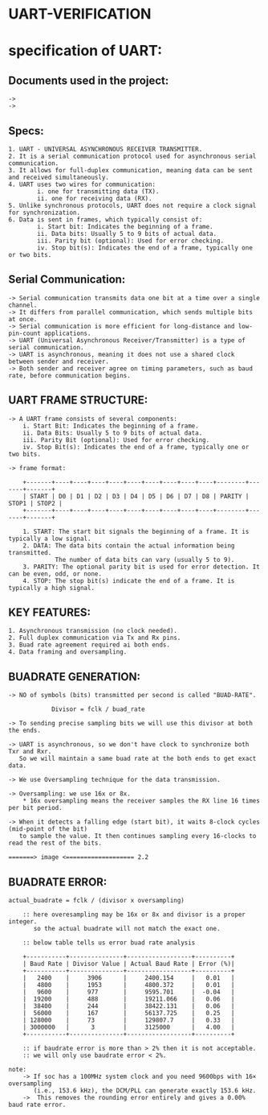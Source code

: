 ﻿# UART-VERIFICATION

# specification of UART:

## Documents used in the project:
    -> 
    ->


## Specs:

    1. UART - UNIVERSAL ASYNCHRONOUS RECEIVER TRANSMITTER.
    2. It is a serial communication protocol used for asynchronous serial communication.
    3. It allows for full-duplex communication, meaning data can be sent and received simultaneously.
    4. UART uses two wires for communication: 
            i. one for transmitting data (TX).
            ii. one for receiving data (RX).
    5. Unlike synchronous protocols, UART does not require a clock signal for synchronization.
    6. Data is sent in frames, which typically consist of:
            i. Start bit: Indicates the beginning of a frame.
            ii. Data bits: Usually 5 to 9 bits of actual data.
            iii. Parity bit (optional): Used for error checking.
            iv. Stop bit(s): Indicates the end of a frame, typically one or two bits.



## Serial Communication:
    -> Serial communication transmits data one bit at a time over a single channel.
    -> It differs from parallel communication, which sends multiple bits at once.
    -> Serial communication is more efficient for long-distance and low-pin-count applications.
    -> UART (Universal Asynchronous Receiver/Transmitter) is a type of serial communication.
    -> UART is asynchronous, meaning it does not use a shared clock between sender and receiver.
    -> Both sender and receiver agree on timing parameters, such as baud rate, before communication begins.


## UART FRAME STRUCTURE:
    -> A UART frame consists of several components:
        i. Start Bit: Indicates the beginning of a frame.
        ii. Data Bits: Usually 5 to 9 bits of actual data.
        iii. Parity Bit (optional): Used for error checking.
        iv. Stop Bit(s): Indicates the end of a frame, typically one or two bits.

    -> frame format:

        +-------+----+----+----+----+----+----+----+----+----+--------+-------+-------+
        | START | D0 | D1 | D2 | D3 | D4 | D5 | D6 | D7 | D8 | PARITY | STOP1 | STOP2 |
        +-------+----+----+----+----+----+----+----+----+----+--------+-------+-------+

        1. START: The start bit signals the beginning of a frame. It is typically a low signal.
        2. DATA: The data bits contain the actual information being transmitted. 
                 The number of data bits can vary (usually 5 to 9).
        3. PARITY: The optional parity bit is used for error detection. It can be even, odd, or none.
        4. STOP: The stop bit(s) indicate the end of a frame. It is typically a high signal.

## KEY FEATURES:

    1. Asynchronous transmission (no clock needed).
    2. Full duplex communication via Tx and Rx pins.
    3. Buad rate agreement required ai both ends.
    4. Data framing and oversampling.



## BUADRATE GENERATION:

    -> NO of symbols (bits) transmitted per second is called "BUAD-RATE".
    
                Divisor = fclk / buad_rate

    -> To sending precise sampling bits we will use this divisor at both the ends.

    -> UART is asynchronous, so we don't have clock to synchronize both Txr and Rxr.
       So we will maintain a same buad rate at the both ends to get exact data.

    -> We use Oversampling technique for the data transmission.

    -> Oversampling: we use 16x or 8x.
        * 16x oversampling means the receiver samples the RX line 16 times per bit period.

    -> When it detects a falling edge (start bit), it waits 8-clock cycles (mid-point of the bit) 
       to sample the value. It then continues sampling every 16-clocks to read the rest of the bits.

    =======> image <=================== 2.2

## BUADRATE ERROR:

    actual_buadrate = fclk / (divisor x oversampling)  

        :: here overesampling may be 16x or 8x and divisor is a proper integer.
           so the actual buadrate will not match the exact one.
        
        :: below table tells us error buad rate analysis

        +-----------+---------------+------------------+----------+
        | Baud Rate | Divisor Value | Actual Baud Rate | Error (%)|
        +-----------+---------------+------------------+----------+
        |   2400    |     3906      |     2400.154     |   0.01   |
        |   4800    |     1953      |     4800.372     |   0.01   |
        |   9600    |     977       |     9595.701     |  -0.04   |
        |  19200    |     488       |     19211.066    |   0.06   |
        |  38400    |     244       |     38422.131    |   0.06   |
        |  56000    |     167       |     56137.725    |   0.25   |
        | 128000    |     73        |     129807.7     |   0.33   |
        | 3000000   |      3        |     3125000      |   4.00   |
        +-----------+---------------+------------------+----------+

        :: if baudrate error is more than > 2% then it is not acceptable.
        :: we will only use baudrate error < 2%.

    note:
        -> If soc has a 100MHz system clock and you need 9600bps with 16× oversampling 
           (i.e., 153.6 kHz), the DCM/PLL can generate exactly 153.6 kHz.
        ->  This removes the rounding error entirely and gives a 0.00% baud rate error.

    

